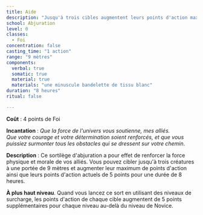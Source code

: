 ```yaml
---
title: Aide
description: "Jusqu'à trois cibles augmentent leurs points d'action maximum et actuels."
school: Abjuration
level: 0
classes:
  - Foi
concentration: false
casting_time: "1 action"
range: "9 mètres"
components:
  verbal: true
  somatic: true
  material: true
  materials: "une minuscule bandelette de tissu blanc"
duration: "8 heures"
ritual: false

---
```

**Coût** : 4 points de Foi  

**Incantation** : *Que la force de l'univers vous soutienne, mes alliés.*    
*Que votre courage et votre détermination soient renforcés, et que vous puissiez surmonter tous les obstacles qui se dressent sur votre chemin*.   

**Description** : Ce sortilège d'abjuration a pour effet de renforcer la force physique et morale de vos alliés. Vous pouvez cibler jusqu'à trois créatures à une portée de 9 mètres et augmenter leur maximum de points d'action ainsi que leurs points d'action actuels de 5 points pour une durée de 8 heures.   

**À plus haut niveau**. Quand vous lancez ce sort en utilisant des niveaux de surcharge, les points d'action de chaque cible augmentent de 5 points supplémentaires pour chaque niveau au-delà du niveau de Novice.

